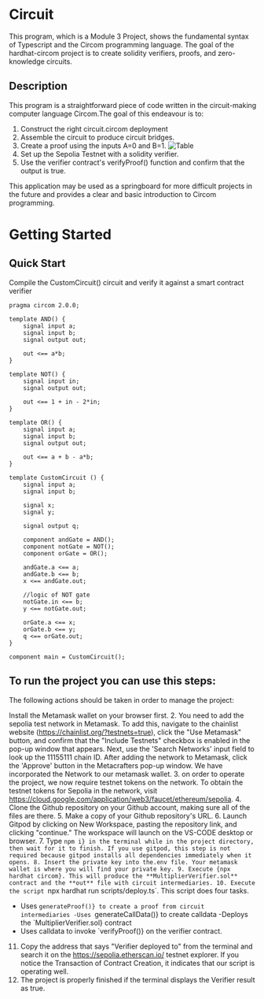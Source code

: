 
# Circuit

This program, which is a Module 3 Project, shows the fundamental syntax of Typescript and the Circom programming language. The goal of the hardhat-circom project is to create solidity verifiers, proofs, and zero-knowledge circuits.

## Description

This program is a straightforward piece of code written in the circuit-making computer language Circom.The goal of this endeavour is to:

1. Construct the right circuit.circom deployment
2. Assemble the circuit to produce circuit bridges.
3. Create a proof using the inputs A=0 and B=1.
   ![Table](https://authoring.metacrafters.io/assets/cms/Assessment_b05f6ed658.png?updated_at=2023-02-24T00:00:37.278Z)
5. Set up the Sepolia Testnet with a solidity verifier.
6. Use the verifier contract's verifyProof() function and confirm that the output is true.

This application may be used as a springboard for more difficult projects in the future and provides a clear and basic introduction to Circom programming.

# Getting Started

## Quick Start

Compile the CustomCircuit() circuit and verify it against a smart contract verifier

```
pragma circom 2.0.0;

template AND() {
    signal input a;
    signal input b;
    signal output out;

    out <== a*b;
}

template NOT() {
    signal input in;
    signal output out;

    out <== 1 + in - 2*in;
}

template OR() {
    signal input a;
    signal input b;
    signal output out;

    out <== a + b - a*b;
}

template CustomCircuit () {  
    signal input a;
    signal input b;

    signal x;
    signal y;

    signal output q;

    component andGate = AND();
    component notGate = NOT();
    component orGate = OR();

    andGate.a <== a;
    andGate.b <== b;
    x <== andGate.out;

    //logic of NOT gate
    notGate.in <== b;
    y <== notGate.out;

    orGate.a <== x;
    orGate.b <== y;
    q <== orGate.out;
}

component main = CustomCircuit();
```

## To run the project you can use this steps:

The following actions should be taken in order to manage the project:

Install the Metamask wallet on your browser first.
2. You need to add the sepolia test network in Metamask. To add this, navigate to the chainlist website (https://chainlist.org/?testnets=true), click the "Use Metamask" button, and confirm that the "Include Testnets" checkbox is enabled in the pop-up window that appears. Next, use the 'Search Networks' input field to look up the 11155111 chain ID. After adding the network to Metamask, click the 'Approve' button in the Metacrafters pop-up window. We have incorporated the Network to our metamask wallet.
3. on order to operate the project, we now require testnet tokens on the network. To obtain the testnet tokens for Sepolia in the network, visit https://cloud.google.com/application/web3/faucet/ethereum/sepolia.
4. Clone the Github repository on your Github account, making sure all of the files are there.
5. Make a copy of your Github repository's URL.
6. Launch Gitpod by clicking on New Workspace, pasting the repository link, and clicking "continue." The workspace will launch on the VS-CODE desktop or browser.
7. Type `npm i} in the terminal while in the project directory, then wait for it to finish. If you use gitpod, this step is not required because gitpod installs all dependencies immediately when it opens.
8. Insert the private key into the.env file. Your metamask wallet is where you will find your private key.
9. Execute {npx hardhat circom}. This will produce the **MultiplierVerifier.sol** contract and the **out** file with circuit intermediaries.
10. Execute the script `npx hardhat run scripts/deploy.ts`. This script does four tasks.  
   - Uses `generateProof()} to create a proof from circuit intermediaries -Uses `generateCallData()} to create calldata -Deploys the `MultiplierVerifier.sol} contract
   - Uses calldata to invoke `verifyProof()} on the verifier contract.
11. Copy the address that says "Verifier deployed to" from the terminal and search it on the https://sepolia.etherscan.io/ testnet explorer. If you notice the Transaction of Contract Creation, it indicates that our script is operating well.
12. The project is properly finished if the terminal displays the Verifier result as true.
 









